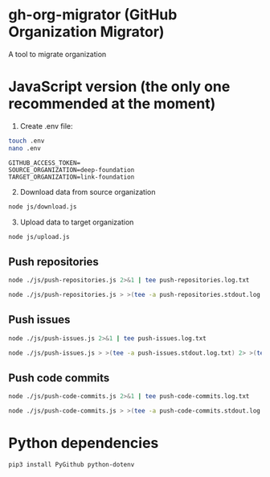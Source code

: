 # gh-org-migrator (GitHub Organization Migrator)
A tool to migrate organization

# JavaScript version (the only one recommended at the moment)

1. Create .env file:

```bash
touch .env
nano .env
```

```env
GITHUB_ACCESS_TOKEN=
SOURCE_ORGANIZATION=deep-foundation
TARGET_ORGANIZATION=link-foundation
```

2. Download data from source organization

```bash
node js/download.js
```

3. Upload data to target organization

```bash
node js/upload.js
```

## Push repositories

```bash
node ./js/push-repositories.js 2>&1 | tee push-repositories.log.txt
```

```bash
node ./js/push-repositories.js > >(tee -a push-repositories.stdout.log.txt) 2> >(tee -a push-repositories.stderr.log.txt >&2)
```

## Push issues

```bash
node ./js/push-issues.js 2>&1 | tee push-issues.log.txt
```

```bash
node ./js/push-issues.js > >(tee -a push-issues.stdout.log.txt) 2> >(tee -a push-issues.stderr.log.txt >&2)
```

## Push code commits

```bash
node ./js/push-code-commits.js 2>&1 | tee push-code-commits.log.txt
```

```bash
node ./js/push-code-commits.js > >(tee -a push-code-commits.stdout.log.txt) 2> >(tee -a push-code-commits.stderr.log.txt >&2)
```

# Python dependencies

```bash
pip3 install PyGithub python-dotenv
```
